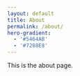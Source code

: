 ```yaml
---
layout: default
title: About
permalink: /about/
hero-gradient:
  - '#5464AB'
  - '#7288E8'
---
```


This is the about page.
